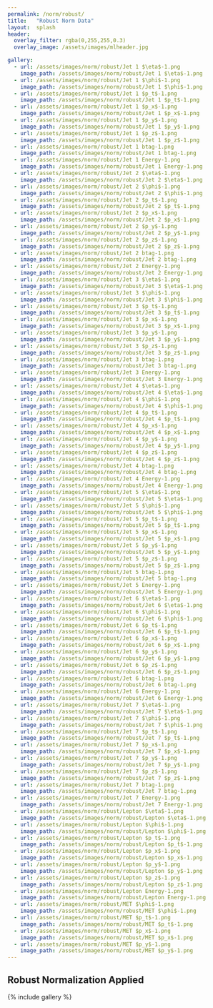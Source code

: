 ```yaml
---
permalink: /norm/robust/
title:   "Robust Norm Data"
layout:  splash
header:
  overlay_filter: rgba(0,255,255,0.3)
  overlay_image: /assets/images/mlheader.jpg

gallery:
  - url: /assets/images/norm/robust/Jet 1 $\eta$-1.png
    image_path: /assets/images/norm/robust/Jet 1 $\eta$-1.png
  - url: /assets/images/norm/robust/Jet 1 $\phi$-1.png
    image_path: /assets/images/norm/robust/Jet 1 $\phi$-1.png
  - url: /assets/images/norm/robust/Jet 1 $p_t$-1.png
    image_path: /assets/images/norm/robust/Jet 1 $p_t$-1.png
  - url: /assets/images/norm/robust/Jet 1 $p_x$-1.png
    image_path: /assets/images/norm/robust/Jet 1 $p_x$-1.png
  - url: /assets/images/norm/robust/Jet 1 $p_y$-1.png
    image_path: /assets/images/norm/robust/Jet 1 $p_y$-1.png
  - url: /assets/images/norm/robust/Jet 1 $p_z$-1.png
    image_path: /assets/images/norm/robust/Jet 1 $p_z$-1.png
  - url: /assets/images/norm/robust/Jet 1 btag-1.png
    image_path: /assets/images/norm/robust/Jet 1 btag-1.png
  - url: /assets/images/norm/robust/Jet 1 Energy-1.png
    image_path: /assets/images/norm/robust/Jet 1 Energy-1.png
  - url: /assets/images/norm/robust/Jet 2 $\eta$-1.png
    image_path: /assets/images/norm/robust/Jet 2 $\eta$-1.png
  - url: /assets/images/norm/robust/Jet 2 $\phi$-1.png
    image_path: /assets/images/norm/robust/Jet 2 $\phi$-1.png
  - url: /assets/images/norm/robust/Jet 2 $p_t$-1.png
    image_path: /assets/images/norm/robust/Jet 2 $p_t$-1.png
  - url: /assets/images/norm/robust/Jet 2 $p_x$-1.png
    image_path: /assets/images/norm/robust/Jet 2 $p_x$-1.png
  - url: /assets/images/norm/robust/Jet 2 $p_y$-1.png
    image_path: /assets/images/norm/robust/Jet 2 $p_y$-1.png
  - url: /assets/images/norm/robust/Jet 2 $p_z$-1.png
    image_path: /assets/images/norm/robust/Jet 2 $p_z$-1.png
  - url: /assets/images/norm/robust/Jet 2 btag-1.png
    image_path: /assets/images/norm/robust/Jet 2 btag-1.png
  - url: /assets/images/norm/robust/Jet 2 Energy-1.png
    image_path: /assets/images/norm/robust/Jet 2 Energy-1.png
  - url: /assets/images/norm/robust/Jet 3 $\eta$-1.png
    image_path: /assets/images/norm/robust/Jet 3 $\eta$-1.png
  - url: /assets/images/norm/robust/Jet 3 $\phi$-1.png
    image_path: /assets/images/norm/robust/Jet 3 $\phi$-1.png
  - url: /assets/images/norm/robust/Jet 3 $p_t$-1.png
    image_path: /assets/images/norm/robust/Jet 3 $p_t$-1.png
  - url: /assets/images/norm/robust/Jet 3 $p_x$-1.png
    image_path: /assets/images/norm/robust/Jet 3 $p_x$-1.png
  - url: /assets/images/norm/robust/Jet 3 $p_y$-1.png
    image_path: /assets/images/norm/robust/Jet 3 $p_y$-1.png
  - url: /assets/images/norm/robust/Jet 3 $p_z$-1.png
    image_path: /assets/images/norm/robust/Jet 3 $p_z$-1.png
  - url: /assets/images/norm/robust/Jet 3 btag-1.png
    image_path: /assets/images/norm/robust/Jet 3 btag-1.png
  - url: /assets/images/norm/robust/Jet 3 Energy-1.png
    image_path: /assets/images/norm/robust/Jet 3 Energy-1.png
  - url: /assets/images/norm/robust/Jet 4 $\eta$-1.png
    image_path: /assets/images/norm/robust/Jet 4 $\eta$-1.png
  - url: /assets/images/norm/robust/Jet 4 $\phi$-1.png
    image_path: /assets/images/norm/robust/Jet 4 $\phi$-1.png
  - url: /assets/images/norm/robust/Jet 4 $p_t$-1.png
    image_path: /assets/images/norm/robust/Jet 4 $p_t$-1.png
  - url: /assets/images/norm/robust/Jet 4 $p_x$-1.png
    image_path: /assets/images/norm/robust/Jet 4 $p_x$-1.png
  - url: /assets/images/norm/robust/Jet 4 $p_y$-1.png
    image_path: /assets/images/norm/robust/Jet 4 $p_y$-1.png
  - url: /assets/images/norm/robust/Jet 4 $p_z$-1.png
    image_path: /assets/images/norm/robust/Jet 4 $p_z$-1.png
  - url: /assets/images/norm/robust/Jet 4 btag-1.png
    image_path: /assets/images/norm/robust/Jet 4 btag-1.png
  - url: /assets/images/norm/robust/Jet 4 Energy-1.png
    image_path: /assets/images/norm/robust/Jet 4 Energy-1.png
  - url: /assets/images/norm/robust/Jet 5 $\eta$-1.png
    image_path: /assets/images/norm/robust/Jet 5 $\eta$-1.png
  - url: /assets/images/norm/robust/Jet 5 $\phi$-1.png
    image_path: /assets/images/norm/robust/Jet 5 $\phi$-1.png
  - url: /assets/images/norm/robust/Jet 5 $p_t$-1.png
    image_path: /assets/images/norm/robust/Jet 5 $p_t$-1.png
  - url: /assets/images/norm/robust/Jet 5 $p_x$-1.png
    image_path: /assets/images/norm/robust/Jet 5 $p_x$-1.png
  - url: /assets/images/norm/robust/Jet 5 $p_y$-1.png
    image_path: /assets/images/norm/robust/Jet 5 $p_y$-1.png
  - url: /assets/images/norm/robust/Jet 5 $p_z$-1.png
    image_path: /assets/images/norm/robust/Jet 5 $p_z$-1.png
  - url: /assets/images/norm/robust/Jet 5 btag-1.png
    image_path: /assets/images/norm/robust/Jet 5 btag-1.png
  - url: /assets/images/norm/robust/Jet 5 Energy-1.png
    image_path: /assets/images/norm/robust/Jet 5 Energy-1.png
  - url: /assets/images/norm/robust/Jet 6 $\eta$-1.png
    image_path: /assets/images/norm/robust/Jet 6 $\eta$-1.png
  - url: /assets/images/norm/robust/Jet 6 $\phi$-1.png
    image_path: /assets/images/norm/robust/Jet 6 $\phi$-1.png
  - url: /assets/images/norm/robust/Jet 6 $p_t$-1.png
    image_path: /assets/images/norm/robust/Jet 6 $p_t$-1.png
  - url: /assets/images/norm/robust/Jet 6 $p_x$-1.png
    image_path: /assets/images/norm/robust/Jet 6 $p_x$-1.png
  - url: /assets/images/norm/robust/Jet 6 $p_y$-1.png
    image_path: /assets/images/norm/robust/Jet 6 $p_y$-1.png
  - url: /assets/images/norm/robust/Jet 6 $p_z$-1.png
    image_path: /assets/images/norm/robust/Jet 6 $p_z$-1.png
  - url: /assets/images/norm/robust/Jet 6 btag-1.png
    image_path: /assets/images/norm/robust/Jet 6 btag-1.png
  - url: /assets/images/norm/robust/Jet 6 Energy-1.png
    image_path: /assets/images/norm/robust/Jet 6 Energy-1.png
  - url: /assets/images/norm/robust/Jet 7 $\eta$-1.png
    image_path: /assets/images/norm/robust/Jet 7 $\eta$-1.png
  - url: /assets/images/norm/robust/Jet 7 $\phi$-1.png
    image_path: /assets/images/norm/robust/Jet 7 $\phi$-1.png
  - url: /assets/images/norm/robust/Jet 7 $p_t$-1.png
    image_path: /assets/images/norm/robust/Jet 7 $p_t$-1.png
  - url: /assets/images/norm/robust/Jet 7 $p_x$-1.png
    image_path: /assets/images/norm/robust/Jet 7 $p_x$-1.png
  - url: /assets/images/norm/robust/Jet 7 $p_y$-1.png
    image_path: /assets/images/norm/robust/Jet 7 $p_y$-1.png
  - url: /assets/images/norm/robust/Jet 7 $p_z$-1.png
    image_path: /assets/images/norm/robust/Jet 7 $p_z$-1.png
  - url: /assets/images/norm/robust/Jet 7 btag-1.png
    image_path: /assets/images/norm/robust/Jet 7 btag-1.png
  - url: /assets/images/norm/robust/Jet 7 Energy-1.png
    image_path: /assets/images/norm/robust/Jet 7 Energy-1.png
  - url: /assets/images/norm/robust/Lepton $\eta$-1.png
    image_path: /assets/images/norm/robust/Lepton $\eta$-1.png
  - url: /assets/images/norm/robust/Lepton $\phi$-1.png
    image_path: /assets/images/norm/robust/Lepton $\phi$-1.png
  - url: /assets/images/norm/robust/Lepton $p_t$-1.png
    image_path: /assets/images/norm/robust/Lepton $p_t$-1.png
  - url: /assets/images/norm/robust/Lepton $p_x$-1.png
    image_path: /assets/images/norm/robust/Lepton $p_x$-1.png
  - url: /assets/images/norm/robust/Lepton $p_y$-1.png
    image_path: /assets/images/norm/robust/Lepton $p_y$-1.png
  - url: /assets/images/norm/robust/Lepton $p_z$-1.png
    image_path: /assets/images/norm/robust/Lepton $p_z$-1.png
  - url: /assets/images/norm/robust/Lepton Energy-1.png
    image_path: /assets/images/norm/robust/Lepton Energy-1.png
  - url: /assets/images/norm/robust/MET $\phi$-1.png
    image_path: /assets/images/norm/robust/MET $\phi$-1.png
  - url: /assets/images/norm/robust/MET $p_t$-1.png
    image_path: /assets/images/norm/robust/MET $p_t$-1.png
  - url: /assets/images/norm/robust/MET $p_x$-1.png
    image_path: /assets/images/norm/robust/MET $p_x$-1.png
  - url: /assets/images/norm/robust/MET $p_y$-1.png
    image_path: /assets/images/norm/robust/MET $p_y$-1.png
---
```


## Robust Normalization Applied
{% include gallery %}
